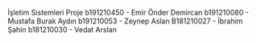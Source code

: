 İşletim Sistemleri Proje
b191210450 - Emir Önder Demircan
b191210080 - Mustafa Burak Aydın
b191210053 - Zeynep Aslan
B181210027 - İbrahim Şahin
b181210030 - Vedat Arslan
